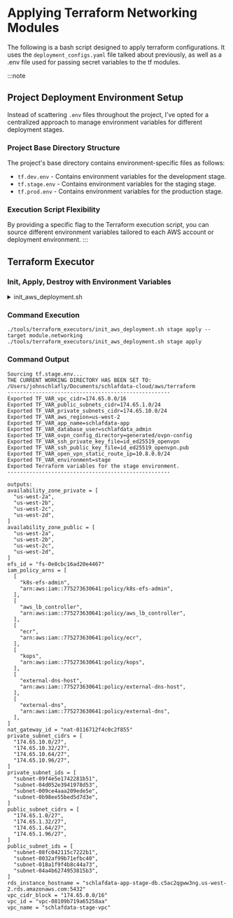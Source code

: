 # Applying Terraform Networking Modules

The following is a bash script designed to apply terraform configurations. It uses the `deployment_configs.yaml` file talked about previously, as well as a .env file used for passing secret variables to the tf modules.

:::note

## Project Deployment Environment Setup

Instead of scattering `.env` files throughout the project, I've opted for a centralized approach to manage environment variables for different deployment stages.

### Project Base Directory Structure

The project's base directory contains environment-specific files as follows:

- `tf.dev.env` - Contains environment variables for the development stage.
- `tf.stage.env` - Contains environment variables for the staging stage.
- `tf.prod.env` - Contains environment variables for the production stage.

### Execution Script Flexibility

By providing a specific flag to the Terraform execution script, you can source different environment variables tailored to each AWS account or deployment environment. 
:::


## Terraform Executor
### Init, Apply, Destroy with Environment Variables

<details>
<summary>init_aws_deployment.sh</summary>
<p>
## Script Documentation: Terraform Environment Setup and Execution

This script is designed to streamline the process of setting up and executing Terraform commands across different environments. It ensures that environment-specific variables are sourced and used within Terraform operations, enhancing the flexibility and adaptability of deployment workflows.

### Overview

Main script actions.
1. Checks for the minimum required arguments: the environment identifier and the Terraform command to be executed.
2. Sources environment-specific variables from a file named according to the environment (e.g., `tf.dev.env`).
3. Dynamically exports additional variables from the `deployment_configs.yaml` configuration file as Terraform variables (`TF_VAR_`).
4. Changes the working directory based on the environment.
5. Executes the specified Terraform command with any additional arguments passed to the script.

```sh title=""
#!/bin/bash

# Move to the script's directory to ensure relative paths work
cd "$(dirname "$0")"

# Check if at least two arguments are passed
if [ "$#" -lt 2 ]; then
    echo "Usage: $0 <environment> <tf command> [additional arguments]"
    exit 1
fi


ENVIRONMENT=$1

cd "../../"
env_file="tf.${ENVIRONMENT}.env"

# Source the environment file if it exists
if [ -f "$env_file" ]; then
    echo "Sourcing $env_file..."
    source "$env_file"
else
    echo "Error: Environment file $env_file not found."
    exit 1
fi

shift 1  # Remove the first argument which is the environment

# Navigate to the project's root directory
cd "./aws/terraform"

# Now, we're in the root directory of the project
PROJECT_ROOT=$(pwd)
# Optionally, change the working directory to the project root
echo "THE CURRENT WORKING DIRECTORY HAS BEEN SET TO: $(pwd)"
echo "----------------------------------------------------"


YAML_FILE="./deployment_configs.yaml"

# Define a list of keys to extract from the YAML file. Adjust according to your actual YAML structure.
KEYS=(
    "${ENVIRONMENT}.vpc_cidr"
    "${ENVIRONMENT}.public_subnets_cidr"
    "${ENVIRONMENT}.private_subnets_cidr"
    "aws_region"
    "app_name"
    "database_user"
    "ovpn_configs.ovpn_config_directory"
    "ovpn_configs.ssh_private_key_file"
    "ovpn_configs.ssh_public_key_file"
    "ovpn_configs.open_vpn_static_route_ip"
)

# Loop through each key and dynamically export it as a TF_VAR
for key in "${KEYS[@]}"; do
    # Extract the variable name from the key path
    var_name=$(echo "$key" | sed 's/.*\.//')  # This assumes the Terraform variable name is the last segment of the key path
    value=$(yq e ".$key" "$YAML_FILE")

    # Check if the variable was successfully extracted
    if [ -z "$value" ]; then
        echo "Failed to extract information for key: $key"
        exit 1
    fi

    # Dynamically construct the TF_VAR name and export it
    export TF_VAR_$var_name="$value"
    echo "Exported TF_VAR_$var_name=$value"
done

# Additionally, export the environment as a Terraform variable
export TF_VAR_environment="$ENVIRONMENT"
echo "Exported TF_VAR_environment=$ENVIRONMENT"

echo "Exported Terraform variables for the $ENVIRONMENT environment."

# Change directory based on environment
cd "$ENVIRONMENT" || exit

# Run Terraform with the remaining arguments
terraform "$@"
```
</p>
</details>


### Command Execution

```
./tools/terraform_executors/init_aws_deployment.sh stage apply --target module.networking
./tools/terraform_executors/init_aws_deployment.sh stage apply
```

### Command Output

```
Sourcing tf.stage.env...
THE CURRENT WORKING DIRECTORY HAS BEEN SET TO: /Users/johnschlafly/Documents/schlafdata-cloud/aws/terraform
----------------------------------------------------
Exported TF_VAR_vpc_cidr=174.65.0.0/16
Exported TF_VAR_public_subnets_cidr=174.65.1.0/24
Exported TF_VAR_private_subnets_cidr=174.65.10.0/24
Exported TF_VAR_aws_region=us-west-2
Exported TF_VAR_app_name=schlafdata-app
Exported TF_VAR_database_user=schlafdata_admin
Exported TF_VAR_ovpn_config_directory=generated/ovpn-config
Exported TF_VAR_ssh_private_key_file=id_ed25519_openvpn
Exported TF_VAR_ssh_public_key_file=id_ed25519_openvpn.pub
Exported TF_VAR_open_vpn_static_route_ip=10.8.0.0/24
Exported TF_VAR_environment=stage
Exported Terraform variables for the stage environment.
----------------------------------------------------

outputs:
availability_zone_private = [
  "us-west-2a",
  "us-west-2b",
  "us-west-2c",
  "us-west-2d",
]
availability_zone_public = [
  "us-west-2a",
  "us-west-2b",
  "us-west-2c",
  "us-west-2d",
]
efs_id = "fs-0e8cbc16ad20e4467"
iam_policy_arns = [
  [
    "k8s-efs-admin",
    "arn:aws:iam::775273630641:policy/k8s-efs-admin",
  ],
  [
    "aws_lb_controller",
    "arn:aws:iam::775273630641:policy/aws_lb_controller",
  ],
  [
    "ecr",
    "arn:aws:iam::775273630641:policy/ecr",
  ],
  [
    "kops",
    "arn:aws:iam::775273630641:policy/kops",
  ],
  [
    "external-dns-host",
    "arn:aws:iam::775273630641:policy/external-dns-host",
  ],
  [
    "external-dns",
    "arn:aws:iam::775273630641:policy/external-dns",
  ],
]
nat_gateway_id = "nat-0116712f4c0c2f855"
private_subnet_cidrs = [
  "174.65.10.0/27",
  "174.65.10.32/27",
  "174.65.10.64/27",
  "174.65.10.96/27",
]
private_subnet_ids = [
  "subnet-09f4e5e1742281b51",
  "subnet-04d052e3941978d53",
  "subnet-009ce4aaa209ede5e",
  "subnet-0b98ee55bed5d7d3e",
]
public_subnet_cidrs = [
  "174.65.1.0/27",
  "174.65.1.32/27",
  "174.65.1.64/27",
  "174.65.1.96/27",
]
public_subnet_ids = [
  "subnet-08fc042115c7222b1",
  "subnet-0032af99b71efbc40",
  "subnet-018a1f9f4b8c44a73",
  "subnet-04a4b6274953815b3",
]
rds_instance_hostname = "schlafdata-app-stage-db.c5ac2qgww3ng.us-west-2.rds.amazonaws.com:5432"
vpc_cidr_block = "174.65.0.0/16"
vpc_id = "vpc-08109b719a65258aa"
vpc_name = "schlafdata-stage-vpc"
```

